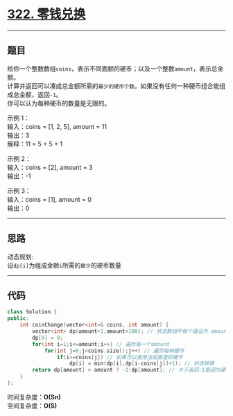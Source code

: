 # [322. 零钱兑换](https://leetcode.cn/problems/coin-change/)

---

## 题目

给你一个整数数组`coins`，表示不同面额的硬币；以及一个整数`amount`，表示总金额。  
计算并返回可以凑成总金额所需的`最少的硬币个数`。如果没有任何一种硬币组合能组成总金额，返回`-1`。  
你可以认为每种硬币的数量是无限的。  

示例 1：   
输入：coins = [1, 2, 5], amount = 11  
输出：3   
解释：11 = 5 + 5 + 1  

示例 2：  
输入：coins = [2], amount = 3  
输出：-1  

示例 3：  
输入：coins = [1], amount = 0  
输出：0  

---

## 思路

动态规划:  
设`dp[i]`为组成金额`i`所需的`最少`的硬币数量

---

## 代码

```C++
class Solution {
public:
    int coinChange(vector<int>& coins, int amount) {
        vector<int> dp(amount+1,amount+100); // 状态数组中每个值设为 amount+100 这里加任意一个数都可以
        dp[0] = 0;
        for(int i=1;i<=amount;i++) // 遍历每一个amount
            for(int j=0;j<coins.size();j++) // 遍历每种硬币
                if(i>=coins[j]) // 如果可以使用当前面值的硬币
                    dp[i] = min(dp[i],dp[i-coins[j]]+1); // 状态转移
        return dp[amount] > amount ? -1:dp[amount]; // 大于返回-1是因为硬币数最大只可能为amount，此时全选面值为1的硬币
    }
};
```

时间复杂度：**O(Sn)**  
空间复杂度：**O(S)**
